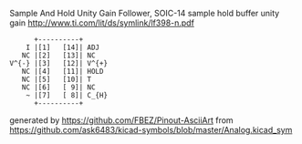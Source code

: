 Sample And Hold Unity Gain Follower, SOIC-14
sample hold buffer unity gain
http://www.ti.com/lit/ds/symlink/lf398-n.pdf


	      +----------+
	    I |[1]   [14]| ADJ
	   NC |[2]   [13]| NC
	V^{-} |[3]   [12]| V^{+}
	   NC |[4]   [11]| HOLD
	   NC |[5]   [10]| T
	   NC |[6]   [ 9]| NC
	    ~ |[7]   [ 8]| C_{H}
	      +----------+


generated by https://github.com/FBEZ/Pinout-AsciiArt from https://github.com/ask6483/kicad-symbols/blob/master/Analog.kicad_sym